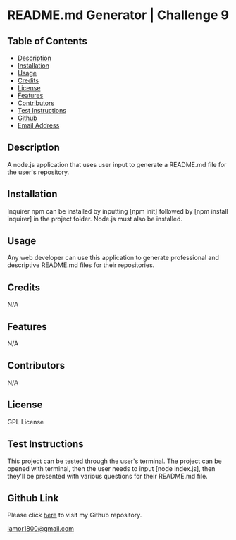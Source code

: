 

# README.md Generator | Challenge 9

## Table of Contents

- [Description](#description)
- [Installation](#installation)
- [Usage](#usage)
- [Credits](#credits)
- [License](#license)
- [Features](#features)
- [Contributors](#contributors)
- [Test Instructions](#test)
- [Github](#github)
- [Email Address](#email)

## Description

A node.js application that uses user input to generate a README.md file for the user's repository.

## Installation

Inquirer npm can be installed by inputting [npm init] followed by [npm install inquirer] in the project folder. Node.js must also be installed.

## Usage 

Any web developer can use this application to generate professional and descriptive README.md files for their repositories.

## Credits 

N/A

## Features 

N/A

## Contributors

N/A

## License 

GPL License

## Test Instructions

This project can be tested through the user's terminal. The project can be opened with terminal, then the user needs to input [node index.js], then they'll be presented with various questions for their README.md file.

## Github Link

Please click [here](https://github.com/laurenp305/readme-challenge-nine) to visit my Github repository.

lamor1800@gmail.com